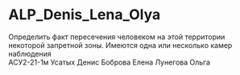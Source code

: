 # ALP_Denis_Lena_Olya
Определить факт пересечения человеком на этой территории некоторой запретной зоны. Имеются одна или несколько камер наблюдения  
АСУ2-21-1м  Усатых Денис
Боброва Елена
Лунегова Ольга
